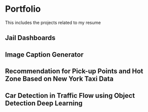 # Portfolio
This includes the projects related to my resume
## Jail Dashboards

## Image Caption Generator

## Recommendation for Pick-up Points and Hot Zone Based on New York Taxi Data

## Car Detection in Traffic Flow using Object Detection Deep Learning
